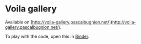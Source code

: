 
# Voila gallery

Available on [http://voila-gallery.pascalbugnion.net/](http://voila-gallery.pascalbugnion.net/).

To play with the code, open this in [Binder](https://mybinder.org/v2/gh/pbugnion/voila-gallery/master?urlpath=voila%2Ftree).
